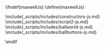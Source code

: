 \ifndef{maxwellJs}
\define{maxwellJs}

\include{_scripts/includes/constructors-js.md}
\include{_scripts/includes/script2-js.md}
\include{_scripts/includes/ballworld-js.md}
\include{_scripts/includes/ballbuttons-js.md}
<script src="\scriptsDir/ballworld/maxwell.js"></script>


\endif

